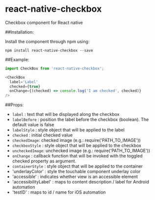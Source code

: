 # react-native-checkbox
Checkbox component for React native

##Installation:

Install the component through npm using:

```
npm install react-native-checkbox --save
```


##Example:
```js
import CheckBox from 'react-native-checkbox';

<CheckBox
  label='Label'
  checked={true}
  onChange={(checked) => console.log('I am checked', checked)}
/>
```

##Props:


- `label` : text that will be displayed along the checkbox
- `labelBefore` : position the label before the checkbox (boolean). The default
value is false
- `labelStyle` : style object that will be applied to the label
- `checked` : initial checked value
- `checkedImage`: checked image (e.g.: require('PATH_TO_IMAGE'))
- `checkboxStyle` : style object that will be applied to the
  checkbox
- `uncheckedImage`: unchecked image (e.g.: require('PATH_TO_IMAGE'))
- `onChange` : callback function that will be invoked with the toggled checked property as argument.
- `containerStyle` : style object that will be applied to the
  container
- 'underlayColor' : style the touchable component underlay color
- 'accessible' : indicates whether view is an accessible element
- 'accessibilityLabel' : maps to content description / label for Android automation
- 'testID' : maps to id / name for iOS automation
